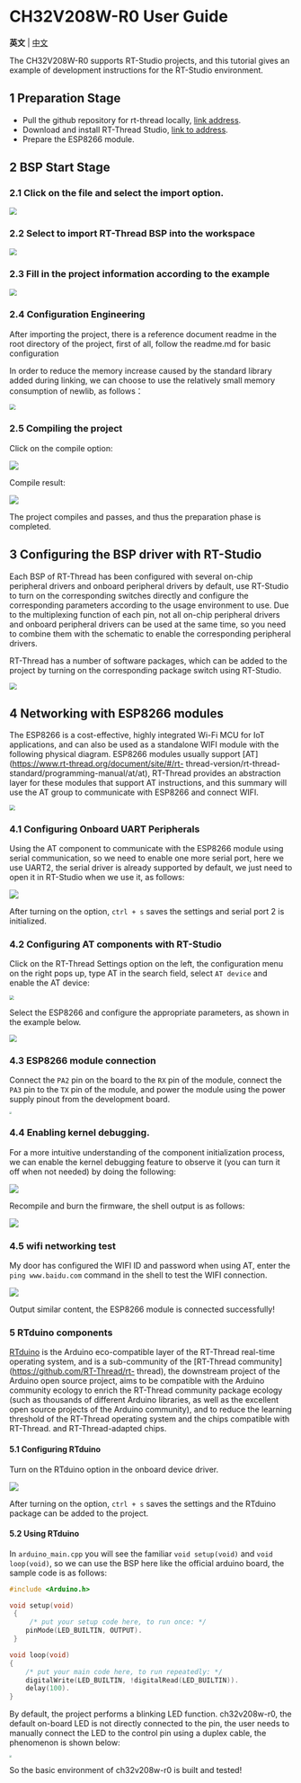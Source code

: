 # CH32V208W-R0 User Guide

**英文** | [中文](./README_ZN.md)

The CH32V208W-R0 supports RT-Studio projects, and this tutorial gives an example of development instructions for the RT-Studio environment.

## 1 Preparation Stage

- Pull the github repository for rt-thread locally, [link address](https://github.com/RT-Thread/rt-thread).
- Download and install RT-Thread Studio, [link to address](https://www.rt-thread.org/studio.html).
- Prepare the ESP8266 module.

## 2 BSP Start Stage

### 2.1 Click on the file and select the import option.

<img src="./figures_en/1import_en.png" style="zoom:80%;" />

### 2.2 Select to import RT-Thread BSP into the workspace

<img src="./figures_en/2workspace_en.png" style="zoom:80%;" />

<div STYLE="page-break-after: always;"></div>

### 2.3 Fill in the project information according to the example

<img src="./figures_en/3info_en.png" style="zoom:80%;" />

### 2.4 Configuration Engineering

After importing the project, there is a reference document readme in the root directory of the project, first of all, follow the readme.md for basic configuration

In order to reduce the memory increase caused by the standard library added during linking, we can choose to use the relatively small memory consumption of newlib, as follows：

<img src="./figures/13newlib.png" style="zoom:67%;" />

### 2.5 Compiling the project

Click on the compile option:

![](./figures_en/4build_en.png)

Compile result:

![](./figures/5result.png)

The project compiles and passes, and thus the preparation phase is completed.

## 3 Configuring the BSP driver with RT-Studio

Each BSP of RT-Thread has been configured with several on-chip peripheral drivers and onboard peripheral drivers by default, use RT-Studio to turn on the corresponding switches directly and configure the corresponding parameters according to the usage environment to use. Due to the multiplexing function of each pin, not all on-chip peripheral drivers and onboard peripheral drivers can be used at the same time, so you need to combine them with the schematic to enable the corresponding peripheral drivers.

RT-Thread has a number of software packages, which can be added to the project by turning on the corresponding package switch using RT-Studio.

<img src="./figures_en/6pkgs_en.png" style="zoom:80%;" />

## 4 Networking with ESP8266 modules

The ESP8266 is a cost-effective, highly integrated Wi-Fi MCU for IoT applications, and can also be used as a standalone WIFI module with the following physical diagram. ESP8266 modules usually support [AT](https://www.rt-thread.org/document/site/#/rt- thread-version/rt-thread-standard/programming-manual/at/at), RT-Thread provides an abstraction layer for these modules that support AT instructions, and this summary will use the AT group to communicate with ESP8266 and connect WIFI.

<img src="./figures/7esp8266.png" style="zoom:60%;" />

### 4.1 Configuring Onboard UART Peripherals

Using the AT component to communicate with the ESP8266 module using serial communication, so we need to enable one more serial port, here we use UART2, the serial driver is already supported by default, we just need to open it in RT-Studio when we use it, as follows:

![](./figures_en/8setting_en.png)

After turning on the option, `ctrl + s` saves the settings and serial port 2 is initialized.

### 4.2 Configuring AT components with RT-Studio

Click on the RT-Thread Settings option on the left, the configuration menu on the right pops up, type AT in the search field, select `AT device` and enable the AT device: 

<img src="./figures_en/9AT_en.png" style="zoom: 50%;" />

Select the ESP8266 and configure the appropriate parameters, as shown in the example below.

<img src="./figures_en/10wifinfo_en.png" style="zoom:80%;" />

### 4.3 ESP8266 module connection

Connect the `PA2` pin on the board to the `RX` pin of the module, connect the `PA3` pin to the `TX` pin of the module, and power the module using the power supply pinout from the development board.

<img src="./figures/11board.png" style="zoom: 25%;" />

### 4.4 Enabling kernel debugging.

For a more intuitive understanding of the component initialization process, we can enable the kernel debugging feature to observe it (you can turn it off when not needed) by doing the following:

![](./figures_en/12kdebug_en.png)

Recompile and burn the firmware, the shell output is as follows:

![](./figures/14shellinfo.png)

### 4.5 wifi networking test

My door has configured the WIFI ID and password when using AT, enter the `ping www.baidu.com` command in the shell to test the WIFI connection.

![](./figures/15ping.png)

Output similar content, the ESP8266 module is connected successfully!

### 5 RTduino components

[RTduino](https://github.com/Yaochenger/RTduino) is the Arduino eco-compatible layer of the RT-Thread real-time operating system, and is a sub-community of the [RT-Thread community](https://github.com/RT-Thread/rt- thread), the downstream project of the Arduino open source project, aims to be compatible with the Arduino community ecology to enrich the RT-Thread community package ecology (such as thousands of different Arduino libraries, as well as the excellent open source projects of the Arduino community), and to reduce the learning threshold of the RT-Thread operating system and the chips compatible with RT-Thread. and RT-Thread-adapted chips.

#### 5.1 Configuring RTduino

Turn on the RTduino option in the onboard device driver.

![](./figures_en/16rtduino_en.png)

After turning on the option, `ctrl + s` saves the settings and the RTduino package can be added to the project.

#### 5.2 Using RTduino

In `arduino_main.cpp` you will see the familiar `void setup(void)` and `void loop(void)`, so we can use the BSP here like the official arduino board, the sample code is as follows:

```c++
#include <Arduino.h>

void setup(void)
 {
     /* put your setup code here, to run once: */
    pinMode(LED_BUILTIN, OUTPUT).
 }

void loop(void)
{
    /* put your main code here, to run repeatedly: */
    digitalWrite(LED_BUILTIN, !digitalRead(LED_BUILTIN)).
    delay(100).
}

```

 By default, the project performs a blinking LED function. ch32v208w-r0, the default on-board LED is not directly connected to the pin, the user needs to manually connect the LED to the control pin using a duplex cable, the phenomenon is shown below:

<img src="./figures/17led.png" style="zoom: 25%;" />

So the basic environment of ch32v208w-r0 is built and tested!